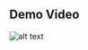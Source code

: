 ## Demo Video
![alt text](https://github.com/user-attachments/assets/0b5105e6-e0b9-4b58-8f5e-f77094621742)
